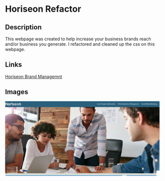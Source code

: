 # Horiseon Refactor
## Description
This webpage was created to help increase your business brands reach and/or business you generate. I refactored and cleaned up the css on this webpage.

## Links
[Horiseon Brand Managemnt](https://peachy-pie.github.io/Horiseon-Refactoring/)

## Images
![Horiseon](./assets/images/Horiseon_screenGrab.png)
